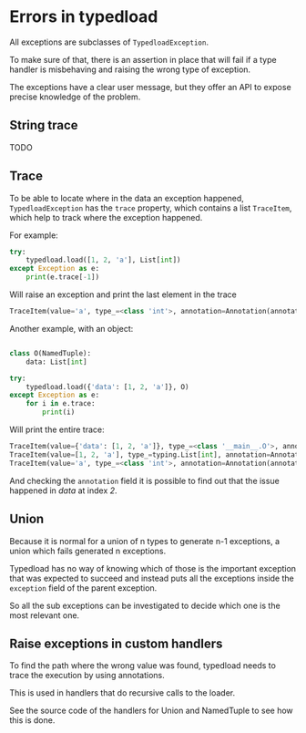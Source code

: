 Errors in typedload
===================

All exceptions are subclasses of `TypedloadException`.

To make sure of that, there is an assertion in place that will fail if a type handler is misbehaving and raising the wrong type of exception.

The exceptions have a clear user message, but they offer an API to expose precise knowledge of the problem.

String trace
------------

TODO

Trace
-----

To be able to locate where in the data an exception happened, `TypedloadException` has the `trace` property, which contains a list `TraceItem`, which help to track where the exception happened.

For example:

```python
try:
    typedload.load([1, 2, 'a'], List[int])
except Exception as e:
    print(e.trace[-1])
```

Will raise an exception and print the last element in the trace

```python
TraceItem(value='a', type_=<class 'int'>, annotation=Annotation(annotation_type=<AnnotationType.INDEX: 'index'>, value=2))
```

Another example, with an object:

```python

class O(NamedTuple):
    data: List[int]

try:
    typedload.load({'data': [1, 2, 'a']}, O)
except Exception as e:
    for i in e.trace:
        print(i)
```

Will print the entire trace:

```python
TraceItem(value={'data': [1, 2, 'a']}, type_=<class '__main__.O'>, annotation=None)
TraceItem(value=[1, 2, 'a'], type_=typing.List[int], annotation=Annotation(annotation_type=<AnnotationType.FIELD: 'field'>, value='data'))
TraceItem(value='a', type_=<class 'int'>, annotation=Annotation(annotation_type=<AnnotationType.INDEX: 'index'>, value=2))
```

And checking the `annotation` field it is possible to find out that the issue happened in *data* at index *2*.

Union
-----

Because it is normal for a union of n types to generate n-1 exceptions, a union which fails generated n exceptions.

Typedload has no way of knowing which of those is the important exception that was expected to succeed and instead puts all the exceptions inside the `exception` field of the parent exception.

So all the sub exceptions can be investigated to decide which one is the most relevant one.


Raise exceptions in custom handlers
-----------------------------------

To find the path where the wrong value was found, typedload needs to trace the execution by using annotations.

This is used in handlers that do recursive calls to the loader.

See the source code of the handlers for Union and NamedTuple to see how this is done.
